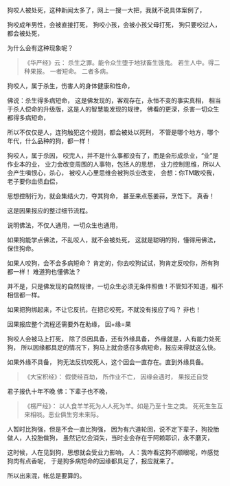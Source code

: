 狗咬人被处死，这种新闻太多了，网上一搜一大把，我就不说具体案例了，

狗咬成年男性，会被直接打死，
狗咬小孩，会被小孩父母打死，
狗只要咬过人，都会被处死，

为什么会有这种现象呢？

> 《华严经》云： 
> 杀生之罪。能令众生堕于地狱畜生饿鬼。 
> 若生人中。得二种果报。 
> 一者短命。
> 二者多病。

狗咬人，属于杀生，伤害人的身体健康和性命，

佛说：杀生得多病短命，
这是佛发现的，客观存在，永恒不变的事实真相，
相当于杀人偿命的升级版，这是人的智慧能发现的规律，
佛看的更深，杀害一切众生都得多病短命，

所以不仅仅是人，连狗触犯这个规则，都会被处以死刑，
不管是哪个地方，哪个年代，什么品种的狗，都一样！

狗咬人，属于杀因，
咬完人，并不是什么事都没有了，而是会形成杀业，“业”是作业本的业，
业力会改变周围的人事物，包括人的思想，
业力控制思维，所以人会产生嗔恨心，杀心，
被咬人心里思维会被狗杀业改变，
会想：你TM敢咬我，老子要你血债血偿，

思想控制行为，就会集结火力，夺其狗命，
甚至来点葱姜蒜，烹饪下。
真香！

这是因果报应的整过细节流程。

说明佛法，不仅人通用，一切众生也通用，

如果狗能学点佛法，不乱咬人，就不会被处死，
这就是聪明的狗，懂得用佛法，保住狗命。

如果人咬狗，会不会多病短命？
肯定的，你去咬狗试试，狗肯定反咬你，所有狗都一样！
难道狗也懂佛法？

并不是，只是佛发现的自然规律，一切众生必须无条件照做！不管知不知道，相不相信都一样。

如果把狗绑起来，不让它反抗，在把它咬死，不就没有报应了吗？
非也！

因果报应整个流程还需要外在助缘，
因+缘=果

狗咬人会被马上打死，
除了杀因具备，还有外缘具备，
外缘就是，人有能力处死狗，
所以因缘都具足的情况下，狗马上就会感召多病短命，报应来得就这么快。

如果外缘不具备，
狗无法反抗咬死人，这个因会一直存在。直到外缘具备。

> 《大宝积经》： 
> 假使经百劫， 所作业不亡， 
> 因缘会遇时， 果报还自受

君子报仇十年不晚
佛：下辈子也不晚，

> ﻿《楞严经》：
> 以人食羊羊死为人人死为羊。如是乃至十生之类。
> 死死生生互来相啖。恶业俱生穷未来际。

人暂时比狗强，但是不会一直比狗强，
因为有六道轮回，说不定下辈子，狗投胎做人，人投胎做狗，
虽然记忆会消失，当时业会存在于阿赖耶识，永不磨灭，

这时候，人在见到狗，思想就会受业力影响，
人：我咋看这狗不顺眼呢，咋感觉狗肉有点香呢，
于是狗多病短命的因缘都具足了，报应就来了。

所以出来混，帐总是要算的。

